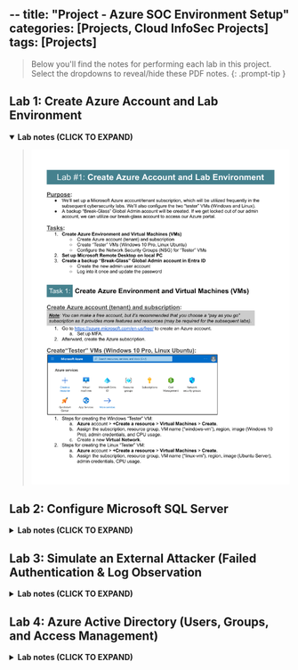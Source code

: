 --
title: "Project - Azure SOC Environment Setup"
categories: [Projects, Cloud InfoSec Projects]
tags: [Projects]
---

> Below you'll find the notes for performing each lab in this project. Select the dropdowns to reveal/hide these PDF notes.
{: .prompt-tip }

## Lab 1: Create Azure Account and Lab Environment 

<details open>
  <summary>
    <strong>Lab notes (CLICK TO EXPAND)</strong>
  </summary>
  <blockquote>
    <img src="/assets/lab%20notes/lab1.pdf" alt="Lab 1 notes">
  </blockquote>
</details>

## Lab 2: Configure Microsoft SQL Server

<details>
  <summary>
    <strong>Lab notes (CLICK TO EXPAND)</strong>
  </summary>
  <blockquote>
    <img src="/assets/lab%20notes/lab2.pdf" alt="Lab 2 notes">
  </blockquote>
</details>

## Lab 3: Simulate an External Attacker (Failed Authentication & Log Observation

<details>
  <summary>
    <strong>Lab notes (CLICK TO EXPAND)</strong>
  </summary>
  <blockquote>
    <img src="/assets/lab%20notes/lab3.pdf" alt="Lab 3 notes">
  </blockquote>
</details>

## Lab 4: Azure Active Directory (Users, Groups, and Access Management)

<details>
  <summary>
    <strong>Lab notes (CLICK TO EXPAND)</strong>
  </summary>
  <blockquote>
    <img src="/assets/lab%20notes/lab4.pdf" alt="Lab 4 notes">
  </blockquote>
</details>

